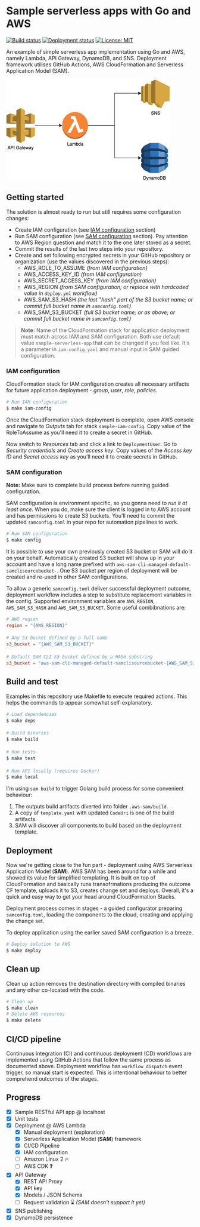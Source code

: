 # Sample serverless apps with Go and AWS

[![Build status](https://github.com/nb-samples/aws-serverless-go/workflows/build/badge.svg)](https://github.com/nb-samples/aws-serverless-go/actions?workflow=build)
[![Deployment status](https://github.com/nb-samples/aws-serverless-go/workflows/deployment/badge.svg)](https://github.com/nb-samples/aws-serverless-go/actions?workflow=deployment)
[![License: MIT](https://img.shields.io/badge/License-MIT-green.svg)](LICENSE)

An example of simple serverless app implementation using Go and AWS, namely Lambda, API Gateway, DynamoDB, and SNS.
Deployment framework utilises GitHub Actions, AWS CloudFormation and Serverless Application Model (SAM).

![Architecture](assets/golang-aws-sample.png)

## Getting started

The solution is almost ready to run but still requires some configuration changes:

- Create IAM configuration (see [IAM configuration](#iam-configuration) section)
- Run SAM configuration (see [SAM configuration](#sam-configuration) section).
  Pay attention to AWS Region question and match it to the one later stored as a secret.
- Commit the results of the last two steps into your repository.
- Create and set following encrypted secrets in your GitHub repository or organization (use the values discovered in the previous steps):
  - AWS_ROLE_TO_ASSUME *(from IAM configuration)*
  - AWS_ACCESS_KEY_ID *(from IAM configuration)*
  - AWS_SECRET_ACCESS_KEY *(from IAM configuration)*
  - AWS_REGION *(from SAM configuration; or replace with hardcoded value in `deploy.yml` workflow)*
  - AWS_SAM_S3_HASH *(the last "hash" part of the S3 bucket name; or commit full bucket name in `samconfig.toml`)*
  - AWS_SAM_S3_BUCKET *(full S3 bucket name; or as above; or commit full bucket name in `samconfig.toml`)*

> **Note:**
> Name of the CloudFormation stack for application deployment must match across IAM and SAM configuration.
> Both use default value `sample-serverless-app` that can be changed if you feel like.
> It's a parameter in `iam-config.yaml` and manual input in SAM guided configuration.

### IAM configuration

CloudFormation stack for IAM configuration creates all necessary artifacts for future application deployment -
*group*, *user*, *role*, *policies*.

```zsh
# Run IAM configuration
$ make iam-config
```

Once the CloudFormation stack deployment is complete,
open AWS console and navigate to *Outputs* tab for stack `sample-iam-config`.
Copy value of the RoleToAssume as you'll need it to create a secret in GitHub.

Now switch to *Resources* tab and click a link to `DeploymentUser`.
Go to *Security credentials* and *Create access key*.
Copy values of the *Access key ID* and *Secret access key* as you'll need it to create secrets in GitHub.

### SAM configuration

**Note:** Make sure to complete build process before running guided configuration.

SAM configuration is environment specific, so you gonna need to *run it at least once*.
When you do, make sure the client is logged in to AWS account and has permissions to create S3 buckets.
You'll need to commit the updated `samconfig.toml` in your repo for automation pipelines to work.

```zsh
# Run SAM configuration
$ make config
```

It is possible to use your own previously created S3 bucket or SAM will do it on your behalf.
Automatically created S3 bucket will show up in your account and have a long name
prefixed with `aws-sam-cli-managed-default-samclisourcebucket-`.
One S3 bucket per region of deployment will be created and re-used in other SAM configurations.

To allow a generic `samconfig.toml` deliver successful deployment outcome,
deployment workflow includes a step to substitute replacement variables in the config.
Supported environment variables are `AWS_REGION`, `AWS_SAM_S3_HASH` and `AWS_SAM_S3_BUCKET`.
Some useful combibnations are:

```toml
# AWS region
region = "{AWS_REGION}"

# Any S3 bucket defined by a full name
s3_bucket = "{AWS_SAM_S3_BUCKET}"

# Default SAM CLI S3 bucket defined by a HASH substring
s3_bucket = "aws-sam-cli-managed-default-samclisourcebucket-{AWS_SAM_S3_HASH}"
```

## Build and test

Examples in this repository use Makefile to execute required actions.
This helps the commands to appear somewhat self-explanatory.

```zsh
# Load dependencies
$ make deps

# Build binaries
$ make build

# Run tests
$ make test

# Run API locally (requires Docker)
$ make local
```

I'm using `sam build` to trigger Golang build process for some convenient behaviour:

1. The outputs build artifacts diverted into folder `.aws-sam/build`.
2. A copy of `template.yaml` with updated `CodeUri` is one of the build artifacts.
3. SAM will discover all components to build based on the deployment template.

## Deployment

Now we're getting close to the fun part -
deployment using AWS Serverless Application Model (**SAM**).
AWS SAM has been around for a while and showed its value for simplified templating.
It is built on top of CloudFormation and basically runs transofrmations producing
the outcome CF template, uploads it to S3, creates change set and deploys.
Overall, it's a quick and easy way to get your head around CloudFormation Stacks.

Deployment process comes in stages - a guided configurator preparing `samconfig.toml`,
loading the components to the cloud, creating and applying the change set.

To deploy application using the earlier saved SAM configuration is a breeze.

```zsh
# Deploy solution to AWS
$ make deploy
```

## Clean up

Clean up action removes the destination directory with compiled binaries
and any other co-located with the code.

```zsh
# Clean up
$ make clean
# Delete AWS resources
$ make delete
```

## CI/CD pipeline

Continuous integration (CI) and continuous deployment (CD) workflows
are implemented using GitHub Actions that follow the same process as documented above.
Deployment workflow has `workflow_dispatch` event trigger, so manual start is expected.
This is intentional behaviour to better comprehend outcomes of the stages.

## Progress

- [x] Sample RESTful API app @ localhost
- [x] Unit tests
- [x] Deployment @ AWS Lambda
  - [x] Manual deployment (exploration)
  - [x] Serverless Application Model (**SAM**) framework
  - [x] CI/CD Pipeline
  - [x] IAM configuration
  - [ ] Amazon Linux 2 :fire:
  - [ ] AWS CDK :question:
- [x] API Gateway
  - [x] REST API Proxy
  - [x] API key
  - [x] Models / JSON Schema
  - [ ] Request validation :hourglass: *(SAM doesn't support it yet)*
- [x] SNS publishing
- [x] DynamoDB persistence
